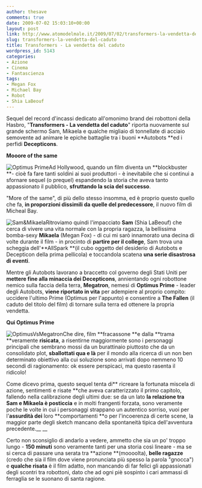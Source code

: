 ```yaml
---
author: thesave
comments: true
date: 2009-07-02 15:03:10+00:00
layout: post
link: http://www.atomodelmale.it/2009/07/02/transformers-la-vendetta-del-caduto/
slug: transformers-la-vendetta-del-caduto
title: Transformers - La vendetta del caduto
wordpress_id: 5143
categories:
- Azione
- Cinema
- Fantascienza
tags:
- Megan Fox
- Michael Bay
- Robot
- Shia LaBeouf
---
```


Sequel del record d'incassi dedicato all'omonimo brand dei robottoni della Hasbro, "**Transformers - La vendetta del caduto**" riporta nuovamente sul grande schermo Sam, Mikaela e qualche migliaio di tonnellate di acciaio semovente ad animare le epiche battaglie tra i buoni **Autobots **ed i perfidi **Decepticons**.

**Mooore of the same**

![Optimus Prime](http://www.atomodelmale.it/wp-content/uploads/2009/07/Optimus-Prime.jpg)Ad Hollywood, quando un film diventa un **blockbuster **- cioè fa fare tanti soldini ai suoi produttori - è inevitabile che si continui a sfornare sequel (o prequel) espandendo la storia che aveva tanto appassionato il pubblico, **sfruttando la scia del successo**.

"More of the same", di più dello stesso insomma, ed è proprio questo quello che fa, **in proporzioni dissimili da quelle del predecessore**, il nuovo film di Micheal Bay.

![Sam&Mikaela](http://www.atomodelmale.it/wp-content/uploads/2009/07/SamMikaela.jpg)Ritroviamo quindi l'impacciato **Sam** (Shia LaBeouf) che cerca di vivere una vita normale con la propria ragazza, la bellissima bomba-sexy **Mikaela** (Megan Fox) - di cui mi sarò innamorato una decina di volte durante il film - in procinto di **partire per il college**, Sam trova una scheggia dell'**AllSpark **(il cubo oggetto del desiderio di Autobots e Decepticon della prima pellicola) e toccandola scatena **una serie disastrosa di eventi**.<!-- more -->

Mentre gli Autobots lavorano a braccetto col governo degli Stati Uniti per **mettere fine alla minaccia dei Decepticons**, annientando ogni robottone nemico sulla faccia della terra, **Megatron**, nemesi di **Optimus Prime** - leader degli Autobots, **viene riportato in vita** per adempiere al proprio compito: uccidere l'ultimo Prime (Optimus per l'appunto) e consentire a **The Fallen** (il caduto del titolo del film) di tornare sulla terra ed ottenere la propria vendetta.

**Qui Optimus Prime**

![OptimusVsMegatron](http://www.atomodelmale.it/wp-content/uploads/2009/07/OptimusVsMegatron.jpg)Che dire, film **fracassone **e dalla **trama **veramente **risicata**, a risentirne maggiormente sono i personaggi principali che sembrano mossi da un burattinaio piuttosto che da un consolidato plot, **sballottati qua e là** per il mondo alla ricerca di un non ben determinato obiettivo alla cui soluzione sono arrivati dopo nemmeno 10 secondi di ragionamento: ok essere perspicaci, ma questo rasenta il ridicolo!

Come dicevo prima, questo sequel tenta di** ricreare la fortunata miscela di azione, sentimenti e risate **che aveva caratterizzato il primo capitolo, fallendo nella calibrazione degli ultimi due: se da un lato **la relazione tra Sam e Mikaela è posticcia** e in molti frangenti forzata, sono veramente poche le volte in cui i personaggi strappano un autentico sorriso, vuoi per l'**assurdità dei** loro **comportamenti **o per l'incoerenza di certe scene, la maggior parte degli sketch mancano della spontaneità tipica dell'avventura precedente.__ __

Certo non sconsiglio di andarlo a vedere, ammetto che sia un po' troppo lungo - **150 minuti** sono veramente tanti per una storia così lineare - ma se si cerca di passare una serata tra **azione **(moooolta), **belle ragazze** (credo che sia il film dove viene pronunciata più spesso la parola "gnocca") e **qualche risata** è il film adatto, non mancando di far felici gli appassionati degli scontri tra robottoni, dato che ad ogni piè sospinto i cari ammassi di ferraglia se le suonano di santa ragione.
